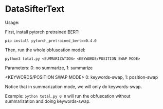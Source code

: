 # DataSifterText

Usage:

First, install pytorch pretrained BERT:

```pip install pytorch_pretrained_bert==0.4.0```

Then, run the whole obfuscation model:

```python3 total.py <SUMMARIZATION> <KEYWORDS/POSITION SWAP MODE>```

Parameters: <SUMMARIZATION> 0: no summarize, 1: summarize

<KEYWORDS/POSITION SWAP MODE> 0: keywords-swap, 1: position-swap

Notice that in summarization mode, we will only do keywords-swap.
	
Example: 
```python total.py 0 0```
will run the obfuscation without summarization and doing keywords-swap.
